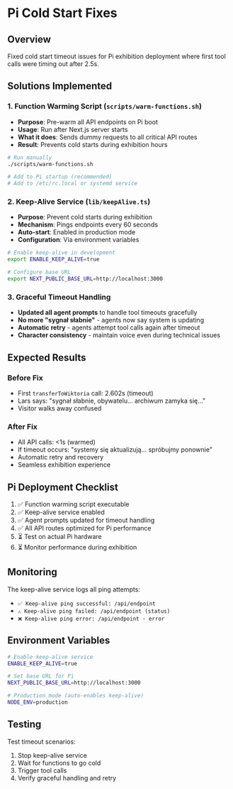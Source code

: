 # Pi Cold Start Fixes

## Overview
Fixed cold start timeout issues for Pi exhibition deployment where first tool calls were timing out after 2.5s.

## Solutions Implemented

### 1. Function Warming Script (`scripts/warm-functions.sh`)
- **Purpose**: Pre-warm all API endpoints on Pi boot
- **Usage**: Run after Next.js server starts
- **What it does**: Sends dummy requests to all critical API routes
- **Result**: Prevents cold starts during exhibition hours

```bash
# Run manually
./scripts/warm-functions.sh

# Add to Pi startup (recommended)
# Add to /etc/rc.local or systemd service
```

### 2. Keep-Alive Service (`lib/keepAlive.ts`)
- **Purpose**: Prevent cold starts during exhibition
- **Mechanism**: Pings endpoints every 60 seconds
- **Auto-start**: Enabled in production mode
- **Configuration**: Via environment variables

```bash
# Enable keep-alive in development
export ENABLE_KEEP_ALIVE=true

# Configure base URL
export NEXT_PUBLIC_BASE_URL=http://localhost:3000
```

### 3. Graceful Timeout Handling
- **Updated all agent prompts** to handle tool timeouts gracefully
- **No more "sygnał słabnie"** - agents now say system is updating
- **Automatic retry** - agents attempt tool calls again after timeout
- **Character consistency** - maintain voice even during technical issues

## Expected Results

### Before Fix
- First `transferToWiktoria` call: 2.602s (timeout)
- Lars says: "sygnał słabnie, obywatelu... archiwum zamyka się..."
- Visitor walks away confused

### After Fix
- All API calls: <1s (warmed)
- If timeout occurs: "systemy się aktualizują... spróbujmy ponownie"
- Automatic retry and recovery
- Seamless exhibition experience

## Pi Deployment Checklist

1. ✅ Function warming script executable
2. ✅ Keep-alive service enabled
3. ✅ Agent prompts updated for timeout handling
4. ✅ All API routes optimized for Pi performance
5. ⏳ Test on actual Pi hardware
6. ⏳ Monitor performance during exhibition

## Monitoring

The keep-alive service logs all ping attempts:
- `✅ Keep-alive ping successful: /api/endpoint`
- `⚠️ Keep-alive ping failed: /api/endpoint (status)`
- `❌ Keep-alive ping error: /api/endpoint - error`

## Environment Variables

```bash
# Enable keep-alive service
ENABLE_KEEP_ALIVE=true

# Set base URL for Pi
NEXT_PUBLIC_BASE_URL=http://localhost:3000

# Production mode (auto-enables keep-alive)
NODE_ENV=production
```

## Testing

Test timeout scenarios:
1. Stop keep-alive service
2. Wait for functions to go cold
3. Trigger tool calls
4. Verify graceful handling and retry